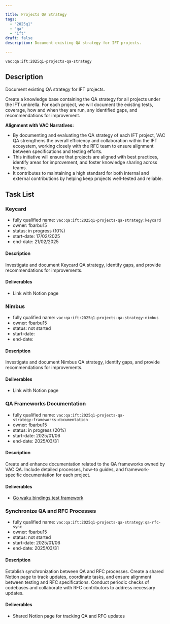 ```yaml
---

title: Projects QA Strategy  
tags:
  - "2025q1"
  - "qa"
  - "ift"  
draft: false  
description: Document existing QA strategy for IFT projects.

---
```


`vac:qa:ift:2025q1-projects-qa-strategy`

## Description
Document existing QA strategy for IFT projects.

Create a knowledge base containing the QA strategy for all projects under the IFT umbrella.
For each project, we will document the existing tests, coverage, how and when they are run,
any identified gaps, and recommendations for improvement.

**Alignment with VAC Narratives:**
* By documenting and evaluating the QA strategy of each IFT project,
  VAC QA strengthens the overall efficiency and collaboration within the IFT ecosystem,
  working closely with the RFC team to ensure alignment between specifications and testing efforts.
* This initiative will ensure that projects are aligned with best practices,
  identify areas for improvement, and foster knowledge sharing across teams.
* It contributes to maintaining a high standard for both internal and external contributions
  by helping keep projects well-tested and reliable.

## Task List

### Keycard

* fully qualified name: `vac:qa:ift:2025q1-projects-qa-strategy:keycard`
* owner: fbarbu15
* status: in progress (10%)
* start-date: 17/02/2025
* end-date: 21/02/2025

#### Description
Investigate and document Keycard QA strategy,
identify gaps, and provide recommendations for improvements.

#### Deliverables
* Link with Notion page

### Nimbus

* fully qualified name: `vac:qa:ift:2025q1-projects-qa-strategy:nimbus`
* owner: fbarbu15
* status: not started
* start-date: 
* end-date: 

#### Description
Investigate and document Nimbus QA strategy,
identify gaps, and provide recommendations for improvements.

#### Deliverables
* Link with Notion page


### QA Frameworks Documentation

* fully qualified name: `vac:qa:ift:2025q1-projects-qa-strategy:frameworks-documentation`
* owner: fbarbu15
* status:  in progress (20%)
* start-date: 2025/01/06
* end-date: 2025/03/31

#### Description
Create and enhance documentation related to the QA frameworks owned by VAC QA.
Include detailed processes, how-to guides, and framework-specific documentation for each project.

#### Deliverables
* [Go waku bindings test framework](https://www.notion.so/1898f96fb65c8025b9fcfadca3827d51?v=1898f96fb65c80f1babd000c458064be)

### Synchronize QA and RFC Processes

* fully qualified name: `vac:qa:ift:2025q1-projects-qa-strategy:qa-rfc-sync`
* owner: fbarbu15
* status: not started
* start-date: 2025/01/06
* end-date: 2025/03/31

#### Description
Establish synchronization between QA and RFC processes. Create a shared Notion page to track updates, 
coordinate tasks, and ensure alignment between testing and RFC specifications. 
Conduct periodic checks of codebases and collaborate with RFC contributors to address necessary updates.

#### Deliverables
* Shared Notion page for tracking QA and RFC updates
